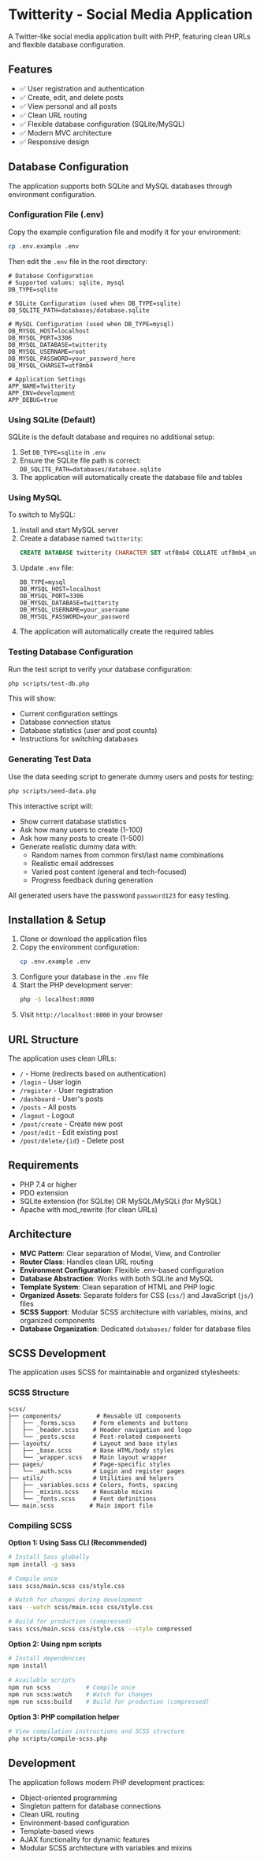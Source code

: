 # Twitterity - Social Media Application

A Twitter-like social media application built with PHP, featuring clean URLs and flexible database configuration.

## Features

- ✅ User registration and authentication
- ✅ Create, edit, and delete posts
- ✅ View personal and all posts
- ✅ Clean URL routing
- ✅ Flexible database configuration (SQLite/MySQL)
- ✅ Modern MVC architecture
- ✅ Responsive design

## Database Configuration

The application supports both SQLite and MySQL databases through environment configuration.

### Configuration File (.env)

Copy the example configuration file and modify it for your environment:

```bash
cp .env.example .env
```

Then edit the `.env` file in the root directory:

```env
# Database Configuration
# Supported values: sqlite, mysql
DB_TYPE=sqlite

# SQLite Configuration (used when DB_TYPE=sqlite)
DB_SQLITE_PATH=databases/database.sqlite

# MySQL Configuration (used when DB_TYPE=mysql)
DB_MYSQL_HOST=localhost
DB_MYSQL_PORT=3306
DB_MYSQL_DATABASE=twitterity
DB_MYSQL_USERNAME=root
DB_MYSQL_PASSWORD=your_password_here
DB_MYSQL_CHARSET=utf8mb4

# Application Settings
APP_NAME=Twitterity
APP_ENV=development
APP_DEBUG=true
```

### Using SQLite (Default)

SQLite is the default database and requires no additional setup:

1. Set `DB_TYPE=sqlite` in `.env`
2. Ensure the SQLite file path is correct: `DB_SQLITE_PATH=databases/database.sqlite`
3. The application will automatically create the database file and tables

### Using MySQL

To switch to MySQL:

1. Install and start MySQL server
2. Create a database named `twitterity`:
   ```sql
   CREATE DATABASE twitterity CHARACTER SET utf8mb4 COLLATE utf8mb4_unicode_ci;
   ```
3. Update `.env` file:
   ```env
   DB_TYPE=mysql
   DB_MYSQL_HOST=localhost
   DB_MYSQL_PORT=3306
   DB_MYSQL_DATABASE=twitterity
   DB_MYSQL_USERNAME=your_username
   DB_MYSQL_PASSWORD=your_password
   ```
4. The application will automatically create the required tables

### Testing Database Configuration

Run the test script to verify your database configuration:

```bash
php scripts/test-db.php
```

This will show:
- Current configuration settings
- Database connection status
- Database statistics (user and post counts)
- Instructions for switching databases

### Generating Test Data

Use the data seeding script to generate dummy users and posts for testing:

```bash
php scripts/seed-data.php
```

This interactive script will:
- Show current database statistics
- Ask how many users to create (1-100)
- Ask how many posts to create (1-500)
- Generate realistic dummy data with:
  - Random names from common first/last name combinations
  - Realistic email addresses
  - Varied post content (general and tech-focused)
  - Progress feedback during generation

All generated users have the password `password123` for easy testing.

## Installation & Setup

1. Clone or download the application files
2. Copy the environment configuration:
   ```bash
   cp .env.example .env
   ```
3. Configure your database in the `.env` file
4. Start the PHP development server:
   ```bash
   php -S localhost:8000
   ```
5. Visit `http://localhost:8000` in your browser

## URL Structure

The application uses clean URLs:

- `/` - Home (redirects based on authentication)
- `/login` - User login
- `/register` - User registration  
- `/dashboard` - User's posts
- `/posts` - All posts
- `/logout` - Logout
- `/post/create` - Create new post
- `/post/edit` - Edit existing post
- `/post/delete/{id}` - Delete post

## Requirements

- PHP 7.4 or higher
- PDO extension
- SQLite extension (for SQLite) OR MySQL/MySQLi (for MySQL)
- Apache with mod_rewrite (for clean URLs)

## Architecture

- **MVC Pattern**: Clear separation of Model, View, and Controller
- **Router Class**: Handles clean URL routing
- **Environment Configuration**: Flexible .env-based configuration
- **Database Abstraction**: Works with both SQLite and MySQL
- **Template System**: Clean separation of HTML and PHP logic
- **Organized Assets**: Separate folders for CSS (`css/`) and JavaScript (`js/`) files
- **SCSS Support**: Modular SCSS architecture with variables, mixins, and organized components
- **Database Organization**: Dedicated `databases/` folder for database files

## SCSS Development

The application uses SCSS for maintainable and organized stylesheets:

### SCSS Structure

```
scss/
├── components/          # Reusable UI components
│   ├── _forms.scss     # Form elements and buttons
│   ├── _header.scss    # Header navigation and logo
│   └── _posts.scss     # Post-related components
├── layouts/            # Layout and base styles
│   ├── _base.scss      # Base HTML/body styles
│   └── _wrapper.scss   # Main layout wrapper
├── pages/              # Page-specific styles
│   └── _auth.scss      # Login and register pages
├── utils/              # Utilities and helpers
│   ├── _variables.scss # Colors, fonts, spacing
│   ├── _mixins.scss    # Reusable mixins
│   └── _fonts.scss     # Font definitions
└── main.scss          # Main import file
```

### Compiling SCSS

**Option 1: Using Sass CLI (Recommended)**
```bash
# Install Sass globally
npm install -g sass

# Compile once
sass scss/main.scss css/style.css

# Watch for changes during development
sass --watch scss/main.scss css/style.css

# Build for production (compressed)
sass scss/main.scss css/style.css --style compressed
```

**Option 2: Using npm scripts**
```bash
# Install dependencies
npm install

# Available scripts
npm run scss          # Compile once
npm run scss:watch    # Watch for changes
npm run scss:build    # Build for production (compressed)
```

**Option 3: PHP compilation helper**
```bash
# View compilation instructions and SCSS structure
php scripts/compile-scss.php
```

## Development

The application follows modern PHP development practices:

- Object-oriented programming
- Singleton pattern for database connections
- Clean URL routing
- Environment-based configuration
- Template-based views
- AJAX functionality for dynamic features
- Modular SCSS architecture with variables and mixins 